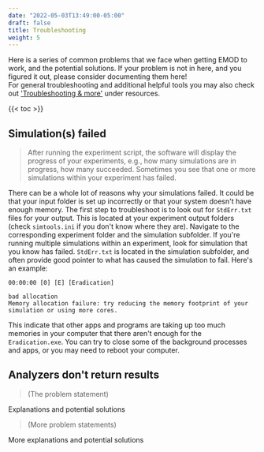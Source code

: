 ```yaml
---
date: "2022-05-03T13:49:00-05:00"
draft: false
title: Troubleshooting
weight: 5
---
```


Here is a series of common problems that we face when getting EMOD to work, and the potential solutions. If your problem is not in here, and you figured it out, please consider documenting them here!  
For general troubleshooting and additional helpful tools you may also check out ['Troubleshooting & more'](https://faculty-enrich-2022.netlify.app/resources/help-faq/) under resources.

{{< toc >}}

## Simulation(s) failed

> After running the experiment script, the software will display the progress of your experiments, e.g., how many simulations are in progress, how many succeeded. Sometimes you see that one or more simulations within your experiment has failed.

There can be a whole lot of reasons why your simulations failed. It could be that your input folder is set up incorrectly or that your system doesn't have enough memory. The first step to troubleshoot is to look out for `StdErr.txt` files for your output. This is located at your experiment output folders (check `simtools.ini` if you don't know where they are). Navigate to the corresponding experiment folder and the simulation subfolder. If you're running multiple simulations within an experiment, look for simulation that you know has failed. `StdErr.txt` is located in the simulation subfolder, and often provide good pointer to what has caused the simulation to fail. Here's an example:

```
00:00:00 [0] [E] [Eradication] 

bad allocation
Memory allocation failure: try reducing the memory footprint of your simulation or using more cores.
```

This indicate that other apps and programs are taking up too much memories in your computer that there aren't enough for the `Eradication.exe`. You can try to close some of the background processes and apps, or you may need to reboot your computer.

## Analyzers don't return results

> (The problem statement)

Explanations and potential solutions

> (More problem statements)

More explanations and potential solutions
